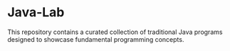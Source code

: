 # Java-Lab
This repository contains a curated collection of traditional Java programs designed to showcase fundamental programming concepts.
